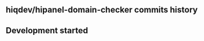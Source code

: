 hiqdev/hipanel-domain-checker commits history
---------------------------------------------

## Development started

